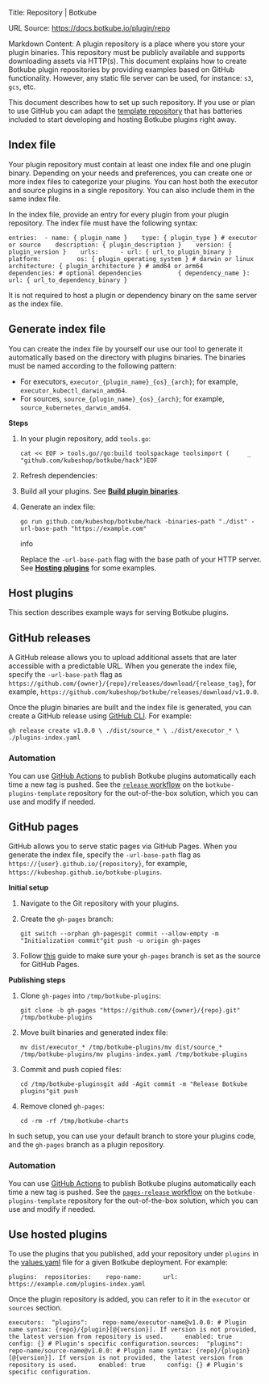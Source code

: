 Title: Repository | Botkube

URL Source: https://docs.botkube.io/plugin/repo

Markdown Content:
A plugin repository is a place where you store your plugin binaries. This repository must be publicly available and supports downloading assets via HTTP(s). This document explains how to create Botkube plugin repositories by providing examples based on GitHub functionality. However, any static file server can be used, for instance: `s3`, `gcs`, etc.

This document describes how to set up such repository. If you use or plan to use GitHub you can adapt the [template repository](https://docs.botkube.io/plugin/quick-start) that has batteries included to start developing and hosting Botkube plugins right away.

Index file
----------

Your plugin repository must contain at least one index file and one plugin binary. Depending on your needs and preferences, you can create one or more index files to categorize your plugins. You can host both the executor and source plugins in a single repository. You can also include them in the same index file.

In the index file, provide an entry for every plugin from your plugin repository. The index file must have the following syntax:

    entries:  - name: { plugin_name }    type: { plugin_type } # executor or source    description: { plugin_description }    version: { plugin_version }    urls:      - url: { url_to_plugin_binary }        platform:          os: { plugin_operating_system } # darwin or linux          architecture: { plugin_architecture } # amd64 or arm64        dependencies: # optional dependencies          { dependency_name }:            url: { url_to_dependency_binary }

It is not required to host a plugin or dependency binary on the same server as the index file.

Generate index file[​](#generate-index-file "Direct link to Generate index file")
---------------------------------------------------------------------------------

You can create the index file by yourself our use our tool to generate it automatically based on the directory with plugins binaries. The binaries must be named according to the following pattern:

*   For executors, `executor_{plugin_name}_{os}_{arch}`; for example, `executor_kubectl_darwin_amd64`.
*   For sources, `source_{plugin_name}_{os}_{arch}`; for example, `source_kubernetes_darwin_amd64`.

**Steps**

1.  In your plugin repository, add `tools.go`:
    
        cat << EOF > tools.go//go:build toolspackage toolsimport (     _ "github.com/kubeshop/botkube/hack")EOF
    
2.  Refresh dependencies:
    
3.  Build all your plugins. See [**Build plugin binaries**](https://docs.botkube.io/plugin/custom-executor).
    
4.  Generate an index file:
    
        go run github.com/kubeshop/botkube/hack -binaries-path "./dist" -url-base-path "https://example.com"
    
    info
    
    Replace the `-url-base-path` flag with the base path of your HTTP server. See [**Hosting plugins**](#host-plugins) for some examples.
    

Host plugins
------------

This section describes example ways for serving Botkube plugins.

GitHub releases[​](#github-releases "Direct link to GitHub releases")
---------------------------------------------------------------------

A GitHub release allows you to upload additional assets that are later accessible with a predictable URL. When you generate the index file, specify the `-url-base-path` flag as `https://github.com/{owner}/{repo}/releases/download/{release_tag}`, for example, `https://github.com/kubeshop/botkube/releases/download/v1.0.0`.

Once the plugin binaries are built and the index file is generated, you can create a GitHub release using [GitHub CLI](https://cli.github.com/). For example:

    gh release create v1.0.0 \ ./dist/source_* \ ./dist/executor_* \ ./plugins-index.yaml

### Automation[​](#automation "Direct link to Automation")

You can use [GitHub Actions](https://docs.github.com/en/actions) to publish Botkube plugins automatically each time a new tag is pushed. See the [`release` workflow](https://github.com/kubeshop/botkube-plugins-template/blob/main/.github/workflows/release.yml) on the `botkube-plugins-template` repository for the out-of-the-box solution, which you can use and modify if needed.

GitHub pages[​](#github-pages "Direct link to GitHub pages")
------------------------------------------------------------

GitHub allows you to serve static pages via GitHub Pages. When you generate the index file, specify the `-url-base-path` flag as `https://{user}.github.io/{repository}`, for example, `https://kubeshop.github.io/botkube-plugins`.

**Initial setup**

1.  Navigate to the Git repository with your plugins.
    
2.  Create the `gh-pages` branch:
    
        git switch --orphan gh-pagesgit commit --allow-empty -m "Initialization commit"git push -u origin gh-pages
    
3.  Follow [this](https://docs.github.com/en/pages/getting-started-with-github-pages/configuring-a-publishing-source-for-your-github-pages-site#publishing-from-a-branch) guide to make sure your `gh-pages` branch is set as the source for GitHub Pages.
    

**Publishing steps**

1.  Clone `gh-pages` into `/tmp/botkube-plugins`:
    
        git clone -b gh-pages "https://github.com/{owner}/{repo}.git" /tmp/botkube-plugins
    
2.  Move built binaries and generated index file:
    
        mv dist/executor_* /tmp/botkube-plugins/mv dist/source_* /tmp/botkube-plugins/mv plugins-index.yaml /tmp/botkube-plugins
    
3.  Commit and push copied files:
    
        cd /tmp/botkube-pluginsgit add -Agit commit -m "Release Botkube plugins"git push
    
4.  Remove cloned `gh-pages`:
    
        cd -rm -rf /tmp/botkube-charts
    

In such setup, you can use your default branch to store your plugins code, and the `gh-pages` branch as a plugin repository.

### Automation[​](#automation-1 "Direct link to Automation")

You can use [GitHub Actions](https://docs.github.com/en/actions) to publish Botkube plugins automatically each time a new tag is pushed. See the [`pages-release` workflow](https://github.com/kubeshop/botkube-plugins-template/blob/main/.github/workflows/pages-release.yml) on the `botkube-plugins-template` repository for the out-of-the-box solution, which you can use and modify if needed.

Use hosted plugins[​](#use-hosted-plugins "Direct link to Use hosted plugins")
------------------------------------------------------------------------------

To use the plugins that you published, add your repository under `plugins` in the [values.yaml](https://github.com/kubeshop/botkube/blob/main/helm/botkube/values.yaml) file for a given Botkube deployment. For example:

    plugins:  repositories:    repo-name:      url: https://example.com/plugins-index.yaml

Once the plugin repository is added, you can refer to it in the `executor` or `sources` section.

    executors:  "plugins":    repo-name/executor-name@v1.0.0: # Plugin name syntax: {repo}/{plugin}[@{version}]. If version is not provided, the latest version from repository is used.      enabled: true      config: {} # Plugin's specific configuration.sources:  "plugins":    repo-name/source-name@v1.0.0: # Plugin name syntax: {repo}/{plugin}[@{version}]. If version is not provided, the latest version from repository is used.      enabled: true      config: {} # Plugin's specific configuration.
